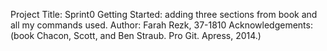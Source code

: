 Project Title: Sprint0
Getting Started: adding three sections from book and all my commands used.
Author: Farah Rezk, 37-1810
Acknowledgements: (book Chacon, Scott, and Ben Straub. Pro Git. Apress,
2014.)